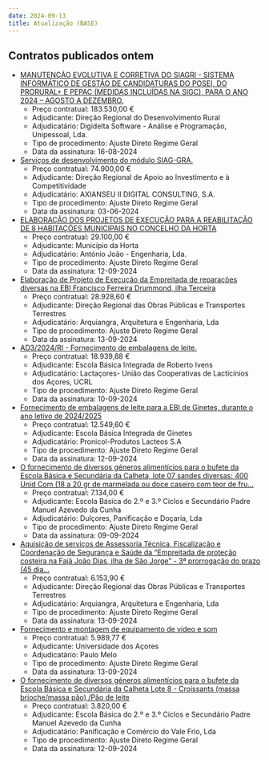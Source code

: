 ```yaml
---
date: 2024-09-13
title: Atualização (BASE)
---
```

## Contratos publicados ontem

* [MANUTENÇÃO EVOLUTIVA E CORRETIVA DO SIAGRI - SISTEMA INFORMÁTICO DE GESTÃO DE CANDIDATURAS DO POSEI, DO PRORURAL+ E PEPAC (MEDIDAS INCLUÍDAS NA SIGC), PARA O 
ANO 2024 – AGOSTO A DEZEMBRO.](https://www.base.gov.pt/Base4/pt/detalhe/?type=contratos&id=10918601)
  * Preço contratual: 183.530,00 €
  * Adjudicante: Direção Regional do Desenvolvimento Rural
  * Adjudicatário: Digidelta Software - Análise e Programação, Unipessoal, Lda.
  * Tipo de procedimento: Ajuste Direto Regime Geral
  * Data da assinatura: 16-08-2024
* [Serviços de desenvolvimento do módulo SIAG-GRA.](https://www.base.gov.pt/Base4/pt/detalhe/?type=contratos&id=10919129)
  * Preço contratual: 74.900,00 €
  * Adjudicante: Direção Regional de Apoio ao Investimento e à Competitividade
  * Adjudicatário: AXIANSEU II DIGITAL CONSULTING, S.A.
  * Tipo de procedimento: Ajuste Direto Regime Geral
  * Data da assinatura: 03-06-2024
* [ELABORAÇÃO DOS PROJETOS DE EXECUÇÃO PARA A REABILITAÇÃO DE 8 HABITAÇÕES MUNICIPAIS NO CONCELHO DA HORTA](https://www.base.gov.pt/Base4/pt/detalhe/?type=contratos&id=10918453)
  * Preço contratual: 29.100,00 €
  * Adjudicante: Município da Horta
  * Adjudicatário: António João - Engenharia, Lda.
  * Tipo de procedimento: Ajuste Direto Regime Geral
  * Data da assinatura: 12-09-2024
* [Elaboração de Projeto de Execução da Empreitada de reparações diversas na EBI Francisco Ferreira Drummond, ilha Terceira](https://www.base.gov.pt/Base4/pt/detalhe/?type=contratos&id=10918881)
  * Preço contratual: 28.928,60 €
  * Adjudicante: Direção Regional das Obras Públicas e Transportes Terrestres
  * Adjudicatário: Arquiangra,  Arquitetura e Engenharia, Lda
  * Tipo de procedimento: Ajuste Direto Regime Geral
  * Data da assinatura: 13-09-2024
* [AD3/2024/RI - Fornecimento de embalagens de leite.](https://www.base.gov.pt/Base4/pt/detalhe/?type=contratos&id=10919134)
  * Preço contratual: 18.939,88 €
  * Adjudicante: Escola Básica Integrada de Roberto Ivens
  * Adjudicatário: Lactaçores- União das Cooperativas de Lacticínios dos Açores, UCRL
  * Tipo de procedimento: Ajuste Direto Regime Geral
  * Data da assinatura: 10-09-2024
* [Fornecimento de embalagens de leite para a EBI de Ginetes, durante o ano letivo de 2024/2025](https://www.base.gov.pt/Base4/pt/detalhe/?type=contratos&id=10918947)
  * Preço contratual: 12.549,60 €
  * Adjudicante: Escola Básica Integrada de Ginetes
  * Adjudicatário: Pronicol-Produtos Lacteos S.A
  * Tipo de procedimento: Ajuste Direto Regime Geral
  * Data da assinatura: 12-09-2024
* [O fornecimento de diversos géneros alimentícios para o bufete da Escola Básica e Secundária da Calheta, lote 07 sandes diversas:
  400 Unid Com (18 a 20 gr de marmelada ou doce caseiro com teor de fru...](https://www.base.gov.pt/Base4/pt/detalhe/?type=contratos&id=10919277)
  * Preço contratual: 7.134,00 €
  * Adjudicante: Escola Básica do 2.º e 3.º Ciclos e Secundário Padre Manuel Azevedo da Cunha
  * Adjudicatário: Dulçores, Panificação e Doçaria, Lda
  * Tipo de procedimento: Ajuste Direto Regime Geral
  * Data da assinatura: 09-09-2024
* [Aquisição de serviços de Assessoria Técnica, Fiscalização e Coordenação de Segurança e Saúde da “Empreitada de proteção costeira na Fajã João Dias, ilha de São Jorge” - 3ª prorrogação do prazo (45 dia...](https://www.base.gov.pt/Base4/pt/detalhe/?type=contratos&id=10918863)
  * Preço contratual: 6.153,90 €
  * Adjudicante: Direção Regional das Obras Públicas e Transportes Terrestres
  * Adjudicatário: Arquiangra,  Arquitetura e Engenharia, Lda
  * Tipo de procedimento: Ajuste Direto Regime Geral
  * Data da assinatura: 13-09-2024
* [Fornecimento e montagem de equipamento de vídeo e som](https://www.base.gov.pt/Base4/pt/detalhe/?type=contratos&id=10919264)
  * Preço contratual: 5.989,77 €
  * Adjudicante: Universidade dos Açores
  * Adjudicatário: Paulo Melo
  * Tipo de procedimento: Ajuste Direto Regime Geral
  * Data da assinatura: 13-09-2024
* [O fornecimento de diversos géneros alimentícios para o bufete da Escola Básica e Secundária da Calheta Lote 8 - Croissants (massa brioche/massa pão) /Pão de leite](https://www.base.gov.pt/Base4/pt/detalhe/?type=contratos&id=10919292)
  * Preço contratual: 3.820,00 €
  * Adjudicante: Escola Básica do 2.º e 3.º Ciclos e Secundário Padre Manuel Azevedo da Cunha
  * Adjudicatário: Panificação e Comércio do Vale Frio, Lda
  * Tipo de procedimento: Ajuste Direto Regime Geral
  * Data da assinatura: 12-09-2024

